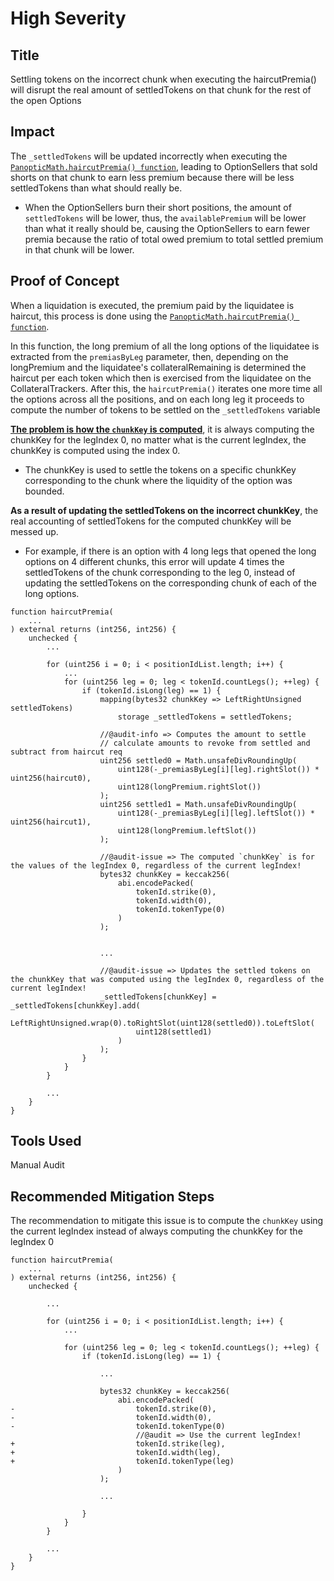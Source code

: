 # High Severity

## Title
Settling tokens on the incorrect chunk when executing the haircutPremia() will disrupt the real amount of settledTokens on that chunk for the rest of the open Options

## Impact
The `_settledTokens` will be updated incorrectly when executing the [`PanopticMath.haircutPremia() function`](), leading to OptionSellers that sold shorts on that chunk to earn less premium because there will be less settledTokens than what should really be.
- When the OptionSellers burn their short positions, the amount of `settledTokens` will be lower, thus, the `availablePremium` will be lower than what it really should be, causing the OptionSellers to earn fewer premia because the ratio of total owed premium to total settled premium in that chunk will be lower.

## Proof of Concept
When a liquidation is executed, the premium paid by the liquidatee is haircut, this process is done using the [`PanopticMath.haircutPremia() function`]().

In this function, the long premium of all the long options of the liquidatee is extracted from the `premiasByLeg` parameter, then, depending on the longPremium and the liquidatee's collateralRemaining is determined the haircut per each token which then is exercised from the liquidatee on the CollateralTrackers. After this, the `haircutPremia()` iterates one more time all the options across all the positions, and on each long leg it proceeds to compute the number of tokens to be settled on the `_settledTokens` variable

[**The problem is how the `chunkKey` is computed**](https://github.com/code-423n4/2024-04-panoptic/blob/main/contracts/libraries/PanopticMath.sol#L878-L884), it is always computing the chunkKey for the legIndex 0, no matter what is the current legIndex, the chunkKey is computed using the index 0.
- The chunkKey is used to settle the tokens on a specific chunkKey corresponding to the chunk where the liquidity of the option was bounded.

**As a result of updating the settledTokens on the incorrect chunkKey**, the real accounting of settledTokens for the computed chunkKey will be messed up.
- For example, if there is an option with 4 long legs that opened the long options on 4 different chunks, this error will update 4 times the settledTokens of the chunk corresponding to the leg 0, instead of updating the settledTokens on the corresponding chunk of each of the long options.

```
function haircutPremia(
    ...
) external returns (int256, int256) {
    unchecked {
        ...

        for (uint256 i = 0; i < positionIdList.length; i++) {
            ...
            for (uint256 leg = 0; leg < tokenId.countLegs(); ++leg) {
                if (tokenId.isLong(leg) == 1) {
                    mapping(bytes32 chunkKey => LeftRightUnsigned settledTokens)
                        storage _settledTokens = settledTokens;

                    //@audit-info => Computes the amount to settle
                    // calculate amounts to revoke from settled and subtract from haircut req
                    uint256 settled0 = Math.unsafeDivRoundingUp(
                        uint128(-_premiasByLeg[i][leg].rightSlot()) * uint256(haircut0),
                        uint128(longPremium.rightSlot())
                    );
                    uint256 settled1 = Math.unsafeDivRoundingUp(
                        uint128(-_premiasByLeg[i][leg].leftSlot()) * uint256(haircut1),
                        uint128(longPremium.leftSlot())
                    );

                    //@audit-issue => The computed `chunkKey` is for the values of the legIndex 0, regardless of the current legIndex!
                    bytes32 chunkKey = keccak256(
                        abi.encodePacked(
                            tokenId.strike(0),
                            tokenId.width(0),
                            tokenId.tokenType(0)
                        )
                    );

                    
                    ...

                    //@audit-issue => Updates the settled tokens on the chunkKey that was computed using the legIndex 0, regardless of the current legIndex!
                    _settledTokens[chunkKey] = _settledTokens[chunkKey].add(
                        LeftRightUnsigned.wrap(0).toRightSlot(uint128(settled0)).toLeftSlot(
                            uint128(settled1)
                        )
                    );
                }
            }
        }

        ...
    }
}
```


## Tools Used
Manual Audit

## Recommended Mitigation Steps
The recommendation to mitigate this issue is to compute the `chunkKey` using the current legIndex instead of always computing the chunkKey for the legIndex 0

```
function haircutPremia(
    ...
) external returns (int256, int256) {
    unchecked {
        
        ...

        for (uint256 i = 0; i < positionIdList.length; i++) {
            ...

            for (uint256 leg = 0; leg < tokenId.countLegs(); ++leg) {
                if (tokenId.isLong(leg) == 1) {
                  
                    ...

                    bytes32 chunkKey = keccak256(
                        abi.encodePacked(
-                           tokenId.strike(0),
-                           tokenId.width(0),
-                           tokenId.tokenType(0)
                            //@audit => Use the current legIndex!
+                           tokenId.strike(leg),
+                           tokenId.width(leg),
+                           tokenId.tokenType(leg)
                        )
                    );

                    ...

                }
            }
        }

        ...
    }
}
```